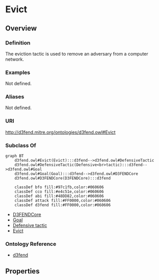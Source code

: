 # Evict

## Overview

### Definition
The eviction tactic is used to remove an adversary from a computer network.

### Examples
Not defined.

### Aliases
Not defined.

### URI
http://d3fend.mitre.org/ontologies/d3fend.owl#Evict

### Subclass Of
```mermaid
graph BT
    d3fend.owl#Evict(Evict):::d3fend-->d3fend.owl#DefensiveTactic
    d3fend.owl#DefensiveTactic(Defensive<br>tactic):::d3fend-->d3fend.owl#Goal
    d3fend.owl#Goal(Goal):::d3fend-->d3fend.owl#D3FENDCore
    d3fend.owl#D3FENDCore(D3FENDCore):::d3fend
    
    classDef bfo fill:#97c1fb,color:#060606
    classDef cco fill:#e4c51e,color:#060606
    classDef abi fill:#48DD82,color:#060606
    classDef attack fill:#FF0000,color:#060606
    classDef d3fend fill:#FF0000,color:#060606
```

- [D3FENDCore](/docs/ontology/reference/model/D3FENDCore/D3FENDCore.md)
- [Goal](/docs/ontology/reference/model/D3FENDCore/Goal/Goal.md)
- [Defensive tactic](/docs/ontology/reference/model/D3FENDCore/Goal/Defensive%20tactic/Defensive%20tactic.md)
- [Evict](/docs/ontology/reference/model/D3FENDCore/Goal/Defensive%20tactic/Evict/Evict.md)


### Ontology Reference
- [d3fend](http://d3fend.mitre.org/ontologies/d3fend.owl#)

## Properties
